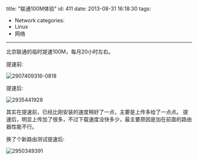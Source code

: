 title: "联通100M体验"
id: 411
date: 2013-08-31 16:18:30
tags: 
- Network
categories: 
- Linux
- 网络
---

北京联通的临时提速100M，每月20小时左右。&nbsp;

提速前:

![2907409316-0818](http://ahui.us/wp-content/uploads/2013/08/2907409316-0818.png)

提速后:

![2935441928](http://ahui.us/wp-content/uploads/2013/08/2935441928.png) 

其实在提速前，已经比刚安装的速度稍好了一点，主要是上传多给了一点点。
提速后，明显上传加了很多，不过下载速度没快多少，最主要原因是加在前面的路由器性能不行。

换了个新路由测试提速后:

![2950349391](http://ahui.us/wp-content/uploads/2013/09/2950349391.png)